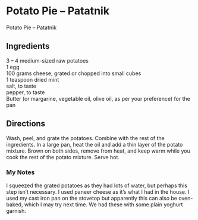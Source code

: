 # Potato Pie – Patatnik

Potato Pie – Patatnik

## Ingredients
3 – 4 medium-sized raw potatoes  
1 egg  
100 grams cheese, grated or chopped into small cubes  
1 teaspoon dried mint  
salt, to taste  
pepper, to taste  
Butter (or margarine, vegetable oil, olive oil, as per your preference) for the pan

## Directions
Wash, peel, and grate the potatoes. Combine with the rest of the ingredients. In a large pan, heat the oil and add a thin layer of the potato mixture. Brown on both sides, remove from heat, and keep warm while you cook the rest of the potato mixture. Serve hot.

### My Notes
I squeezed the grated potatoes as they had lots of water, but perhaps this step isn’t necessary. I used paneer cheese as it’s what I had in the house. I used my cast iron pan on the stovetop but apparently this can also be oven-baked, which I may try next time. We had these with some plain yoghurt garnish.